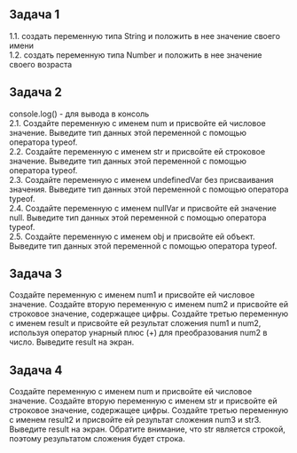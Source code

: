 ## Задача 1  
1.1. создать переменную типа String и положить в нее значение своего имени  
1.2. создать переменную типа Number и положить в нее значение своего возраста  

## Задача 2  
console.log() - для вывода в консоль  
2.1. Создайте переменную с именем num и присвойте ей числовое значение. Выведите тип данных этой переменной с помощью оператора typeof.  
2.2. Создайте переменную с именем str и присвойте ей строковое значение. Выведите тип данных этой переменной с помощью оператора typeof.  
2.3. Создайте переменную с именем undefinedVar без присваивания значения. Выведите тип данных этой переменной с помощью оператора typeof.  
2.4. Создайте переменную с именем nullVar и присвойте ей значение null. Выведите тип данных этой переменной с помощью оператора typeof.  
2.5. Создайте переменную с именем obj и присвойте ей объект. Выведите тип данных этой переменной с помощью оператора typeof.  


## Задача 3 
Создайте переменную с именем num1 и присвойте ей числовое значение. Создайте вторую переменную с именем num2 и присвойте ей строковое значение, содержащее цифры. Создайте третью переменную с именем result и присвойте ей результат сложения num1 и num2, используя оператор унарный плюс (+) для преобразования num2 в число. Выведите result на экран.  

## Задача 4   
Создайте переменную с именем num и присвойте ей числовое значение. Создайте вторую переменную с именем str и присвойте ей строковое значение, содержащее цифры. Создайте третью переменную с именем result2 и присвойте ей результат сложения num3 и str3. Выведите result на экран. Обратите внимание, что str является строкой, поэтому результатом сложения будет строка.  

